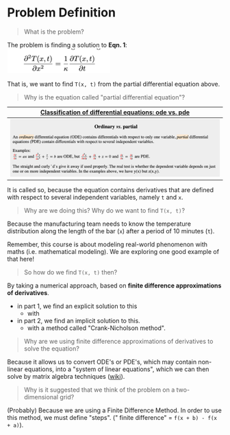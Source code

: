 # Problem Definition

> What is the problem?

The problem is finding a solution to **Eqn. 1**:
![](.problem_images/962eb51e.png)


That is, we want to find `T(x, t)` from the partial differential equation above.


> Why is the equation called "partial differential equation"?

[Classification of differential equations: ode vs. pde](https://users.aber.ac.uk/ruw/teach/260/classification.php)|
--- |
![](.problem_images/092bce45.png) |

It is called so, because the equation contains derivatives that are defined with respect to several
independent variables, namely `t` and  `x`.  


> Why are we doing this? Why do we want to find `T(x, t)`?

Because the manufacturing team needs to know the temperature distribution
along the length of the bar (`x`) after a period of 10 minutes (`t`).

Remember, this course is about modeling real-world phenomenon with maths (i.e. mathematical modeling). We are exploring
one good example of that here!


> So how do we find `T(x, t)` then?

By taking a numerical approach, based on **finite difference approximations of derivatives**.
- in part 1, we find an explicit solution to this
  - with 
- in part 2, we find an implicit solution to this.
  - with a method called "Crank-Nicholson method".


> Why are we using finite difference approximations of derivatives to solve the equation?

Because it allows us to convert ODE's or PDE's, which may contain non-linear equations, into a "system of linear equations", which we can then
solve by matrix algebra techniques ([wiki](https://en.wikipedia.org/wiki/Finite_difference_method)).


> Why is it suggested that we think of the problem on a two-dimensional grid?

(Probably) Because we are using a Finite Difference Method. In order to use this method,
we must define "steps". (" finite difference" = `f(x + b) - f(x + a)`). 





